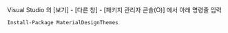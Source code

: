 ﻿Visual Studio 의 [보기] - [다른 창] - [패키지 관리자 콘솔(O)] 에서 아래 명령줄 입력

```shell
Install-Package MaterialDesignThemes
```